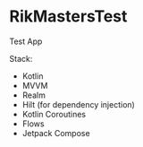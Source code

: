 # RikMastersTest
Test App

Stack: 
 * Kotlin
 * MVVM
 * Realm
 * Hilt (for dependency injection)
 * Kotlin Coroutines
 * Flows
 * Jetpack Compose
